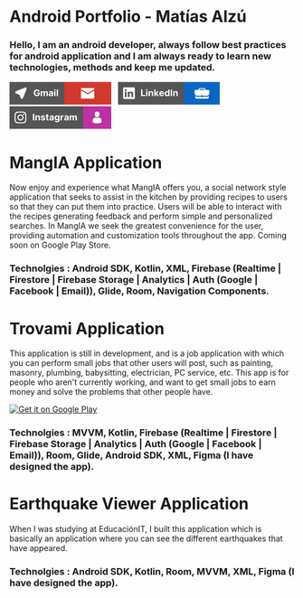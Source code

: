 # Android Portfolio - Matías Alzú

### Hello, I am an android developer, always follow best practices for android application and I am always ready to learn new technologies, methods and keep me updated.

<a href="matias.alzu143@gmail.com"><img src="https://github.com/Sokamn/Android-Portfolio/blob/main/gmail_bar.png"></a>&nbsp;&nbsp;&nbsp;<a href="https://www.linkedin.com/in/matias-alz%C3%BA-73b3a6189/" target="_blank"><img src="https://github.com/Sokamn/Android-Portfolio/blob/main/linkedin_bar.png" ></a>&nbsp;&nbsp;&nbsp;<a href="https://www.instagram.com/mati_alzu/" target="_blank"><img src="https://github.com/Sokamn/Android-Portfolio/blob/main/ig_bar.png"></a>

# MangIA Application

Now enjoy and experience what MangIA offers you, a social network style application that seeks to assist in the kitchen by providing recipes to users so that they can put them into practice. Users will be able to interact with the recipes generating feedback and perform simple and personalized searches. In MangIA we seek the greatest convenience for the user, providing automation and customization tools throughout the app. Coming soon on Google Play Store.

### Technolgies : Android SDK, Kotlin, XML, Firebase (Realtime | Firestore | Firebase Storage | Analytics | Auth (Google | Facebook | Email)), Glide, Room, Navigation Components.

# Trovami Application

This application is still in development, and is a job application with which you can perform small jobs that other users will post, such as painting, masonry, plumbing, babysitting, electrician, PC service, etc. This app is for people who aren't currently working, and want to get small jobs to earn money and solve the problems that other people have.

<a href='https://play.google.com/store/apps/details?id=com.jackandphantom.mytodo'><img alt='Get it on Google Play' src='https://play.google.com/intl/en_us/badges/images/generic/en_badge_web_generic.png' height='80px'/></a>

### Technolgies : MVVM, Kotlin, Firebase (Realtime | Firestore | Firebase Storage | Analytics | Auth (Google | Facebook | Email)), Room, Glide, Android SDK, XML, Figma (I have designed the app).

# Earthquake Viewer Application 

When I was studying at EducaciónIT, I built this application which is basically an application where you can see the different earthquakes that have appeared.

### Technolgies : Android SDK, Kotlin, Room, MVVM, XML, Figma (I have designed the app).
